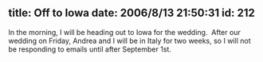 title: Off to Iowa
date: 2006/8/13 21:50:31
id: 212
---
In the morning, I will be heading out to Iowa for the wedding.  After our wedding on Friday, Andrea and I will be in Italy for two weeks, so I will not be responding to emails until after September 1st.